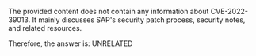 The provided content does not contain any information about CVE-2022-39013. It mainly discusses SAP's security patch process, security notes, and related resources.

Therefore, the answer is: UNRELATED